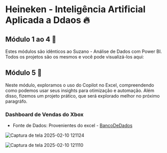 # Heineken - Inteligência Artificial Aplicada a Ddaos 🔥

## Módulo 1 ao 4 🚀
Estes módulos são idênticos ao Suzano - Análise de Dados com Power BI. Todos os projetos são os mesmos e você pode visualizá-los aqui: 

## Módulo 5 🚀
Neste módulo, exploramos o uso do Copilot no Excel, compreendendo como podemos usar seus insights para otimização e automação. Além disso, fizemos um projeto prático, que será explorado melhor no próximo paragráfo. 

### Dashboard de Vendas do Xbox
-  Fonte de Dados: Provenientes do excel - [BancoDeDados](https://github.com/user-attachments/files/18734203/805d54f9-6d53-4246-bed7-4aa2da615923.xlsx)
  
![Captura de tela 2025-02-10 121124](https://github.com/user-attachments/assets/573d5c37-d0dc-417e-a035-a7ae8f95a593)

![Captura de tela 2025-02-10 121110](https://github.com/user-attachments/assets/d280b627-393c-4c21-a577-b6354c3727c4)


